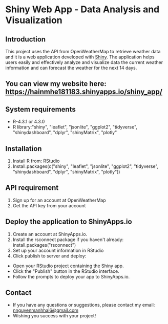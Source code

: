 # Shiny Web App - Data Analysis and Visualization

## Introduction
This project uses the API from OpenWeatherMap to retrieve weather data and it is a web application developed with [Shiny](https://shiny.rstudio.com/). The application helps users easily and effectively analyze and visualize data the current weather information and can forecast the weather for the next 14 days.

## You can view my website here: https://hainmhe181183.shinyapps.io/shiny_app/

## System requirements
- R-4.3.1 or 4.3.0
- R library:"shiny", "leaflet", "jsonlite", "ggplot2", "tidyverse", "shinydashboard", "dplyr", "shinyMatrix", "plotly"

## Installation
1. Install R from: RStudio
2. Install.packages(c("shiny", "leaflet", "jsonlite", "ggplot2", "tidyverse", "shinydashboard", "dplyr", "shinyMatrix", "plotly"))

## API requirement
1. Sign up for an account at OpenWeatherMap
2. Get the API key from your account

## Deploy the application to ShinyApps.io
1. Create an account at ShinyApps.io.
2. Install the rsconnect package if you haven't already: install.packages("rsconnect")
3. Set up your account information in RStudio
4. Click publish to server and deploy:
- Open your RStudio project containing the Shiny app.
- Click the "Publish" button in the RStudio interface.
- Follow the prompts to deploy your app to ShinyApps.io.

## Contact
- If you have any questions or suggestions, please contact my email: nnguyenmanhhai6@gmail.com
- Wishing you success with your project! 
